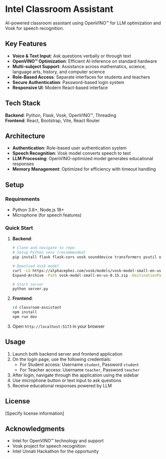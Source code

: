 # Intel Classroom Assistant

AI-powered classroom assistant using OpenVINO™ for LLM optimization and Vosk for speech recognition.

## Key Features

- **Voice & Text Input**: Ask questions verbally or through text
- **OpenVINO™ Optimization**: Efficient AI inference on standard hardware
- **Multi-subject Support**: Assistance across mathematics, science, language arts, history, and computer science
- **Role-Based Access**: Separate interfaces for students and teachers
- **Secure Authentication**: Password-based login system
- **Responsive UI**: Modern React-based interface

## Tech Stack

**Backend**: Python, Flask, Vosk, OpenVINO™, Threading  
**Frontend**: React, Bootstrap, Vite, React Router

## Architecture

- **Authentication**: Role-based user authentication system
- **Speech Recognition**: Vosk model converts speech to text
- **LLM Processing**: OpenVINO-optimized model generates educational responses
- **Memory Management**: Optimized for efficiency with timeout handling

## Setup

### Requirements
- Python 3.8+, Node.js 18+
- Microphone (for speech features)

### Quick Start

1. **Backend**:
   ```bash
   # Clone and navigate to repo
   # Setup Python venv (recommended)
   pip install flask flask-cors vosk sounddevice transformers psutil optimum[openvino]
   
   # Download Vosk model
   curl -LO https://alphacephei.com/vosk/models/vosk-model-small-en-us-0.15.zip
   Expand-Archive -Path vosk-model-small-en-us-0.15.zip -DestinationPath .
   
   # Start server
   python server.py
   ```

2. **Frontend**:
   ```bash
   cd classroom-assistant
   npm install
   npm run dev
   ```

3. Open `http://localhost:5173` in your browser

## Usage

1. Launch both backend server and frontend application
2. On the login page, use the following credentials:
   - For Student access: Username `student`, Password `student`
   - For Teacher access: Username `teacher`, Password `teacher`
3. After login, navigate through the application using the sidebar
4. Use microphone button or text input to ask questions
5. Receive educational responses powered by LLM

## License
[Specify license information]

## Acknowledgments
- Intel for OpenVINO™ technology and support
- Vosk project for speech recognition
- Intel Unnati Hackathon for the opportunity